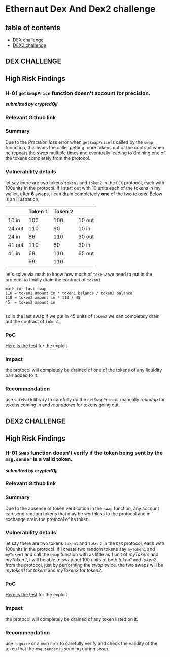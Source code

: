 # Ethernaut Dex And Dex2 challenge
## table of contents
- [DEX challenge](#dex) 
- [DEX2 challenge](#dex2)

## <font color="">DEX CHALLENGE<a id="dex"></a></font>

## High Risk Findings

### H-01 ```getSwapPrice``` function doesn't account for precision. 

***submitted by cryptedOji***

### Relevant Github link


### Summary

Due to the *Precision loss* error when ```getSwapPrice``` is called by the ```swap``` funnction, this leads the caller getting more tokens out of the contract when he repeats the *swap* multiple times and eventually leading to draining one of the tokens completely from the protocol.

### Vulnerability details
let say there are two tokens ```token1``` and ```token2``` in the ```DEX``` protocol, each with 100units in the protocol. if I start out with 10 units each of the tokens in my wallet, after **6** swaps, i can drain completeely **one** of the two tokens. Below is an illustration;

|      | Token 1 | Token 2 |        |
| -----|----------- | --------|-----|
|10 in |100     | 100      | 10 out|
|24 out | 110   | 90        |  10 in|
|24 in | 86   | 110        |  30 out|
|41 out | 110   | 80        |  30 in|
|41 in | 69   | 110        |  65 out|
|        | 69   | 110        |      |

let's solve via math to know how much of ```token2``` we need to put in the protocol to finally drain the contract of ```token1```

```
math for last swap
110 = token2 amount in * token1 balance / token2 balance
110 = token2 amount in * 110 / 45
45  = token2 amount in
    
```

so in the last swap if we put in 45 units of ```token2``` we can completely drain out the contract of ```token1```

### PoC
[Here is the test](https://github.com/ojiubasi-motif/ethernaut-dex-and-dex2/blob/master/test/dex.t.sol) for the exploit

### Impact
the protocol will completely be drained of one of the tokens of any liquidity pair added to it.

### Recommendation
use ```safeMath``` library to carefully do the ```getSwapPrice```or manually *roundup* for tokens coming in and *rounddown* for tokens going out.



## <font color="">DEX2 CHALLENGE<a id="dex2"></a></font>

## High Risk Findings

### H-01 ```Swap``` function doesn't verify if the token being sent by the ```msg.sender``` is a valid token. 

***submitted by cryptedOji***

### Relevant Github link


### Summary

Due to the absence of token verification in the ```swap``` function, any account can send random tokens that may be worthless to the protocol and in exchange drain the protocol of its token.

### Vulnerability details
let say there are two tokens ```token1``` and ```token2``` in the ```DEX``` protocol, each with 100units in the protocol. if I create two random tokens say ```myToken1``` and ```myToken1``` and call the ```swap``` function with as little as 1 unit of *myToken1* and *myToken2*, i will be able to swap out 100 units of both *token1* and *token2* from the protocol, just by performing the *swap* twice. the two swaps will be *mytoken1* for *token1* and *myToken2* for *token2*.


### PoC
[Here is the test](https://github.com/ojiubasi-motif/ethernaut-dex-and-dex2/blob/master/test/dex2.t.sol) for the exploit

### Impact
the protocol will completely be drained of any token listed on it.

### Recommendation
use ```require``` or a ```modifier``` to carefully verify and check the validity of the token that the ```msg.sender``` is sending during swap.